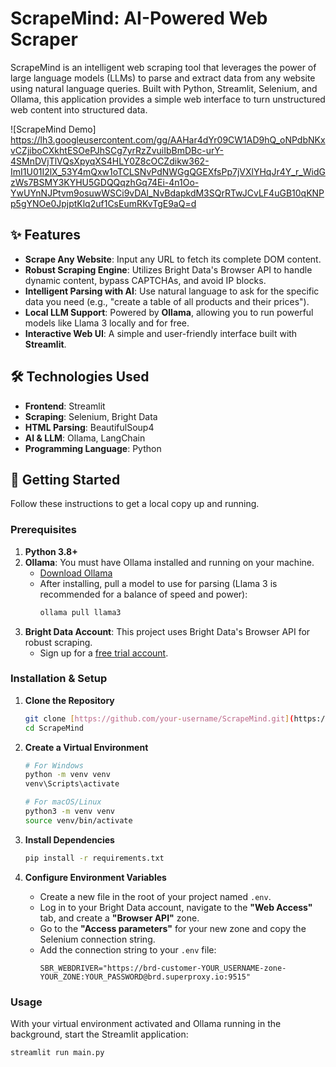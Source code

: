 # ScrapeMind: AI-Powered Web Scraper

ScrapeMind is an intelligent web scraping tool that leverages the power of large language models (LLMs) to parse and extract data from any website using natural language queries. Built with Python, Streamlit, Selenium, and Ollama, this application provides a simple web interface to turn unstructured web content into structured data.

![ScrapeMind Demo] https://lh3.googleusercontent.com/gg/AAHar4dYr09CW1AD9hQ_oNPdbNKxvCZjiboCXkhtESOePJhSCg7yrRzZvuiIbBmDBc-urY-4SMnDVjTlVQsXpyqXS4HLY0Z8cOCZdikw362-ImI1U01I2lX_53Y4mQxw1oTCLSNvPdNWGgQGEXfsPp7jVXlYHqJr4Y_r_WidGzWs7BSMY3KYHU5GDQQqzhGq74Ei-4n1Oo-YwUYnNJPtvm9osuwWSCi9vDAl_NvBdapkdM3SQrRTwJCvLF4uGB10qKNPp5gYNOe0JpjptKlq2uf1CsEumRKvTgE9aQ=d
## ✨ Features

-   **Scrape Any Website**: Input any URL to fetch its complete DOM content.
-   **Robust Scraping Engine**: Utilizes Bright Data's Browser API to handle dynamic content, bypass CAPTCHAs, and avoid IP blocks.
-   **Intelligent Parsing with AI**: Use natural language to ask for the specific data you need (e.g., "create a table of all products and their prices").
-   **Local LLM Support**: Powered by **Ollama**, allowing you to run powerful models like Llama 3 locally and for free.
-   **Interactive Web UI**: A simple and user-friendly interface built with **Streamlit**.

## 🛠️ Technologies Used

-   **Frontend**: Streamlit
-   **Scraping**: Selenium, Bright Data
-   **HTML Parsing**: BeautifulSoup4
-   **AI & LLM**: Ollama, LangChain
-   **Programming Language**: Python

## 🚀 Getting Started

Follow these instructions to get a local copy up and running.

### Prerequisites

1.  **Python 3.8+**
2.  **Ollama**: You must have Ollama installed and running on your machine.
    -   [Download Ollama](https://ollama.com/)
    -   After installing, pull a model to use for parsing (Llama 3 is recommended for a balance of speed and power):
        ```bash
        ollama pull llama3
        ```
3.  **Bright Data Account**: This project uses Bright Data's Browser API for robust scraping.
    -   Sign up for a [free trial account](https://brightdata.com/).

### Installation & Setup

1.  **Clone the Repository**
    ```bash
    git clone [https://github.com/your-username/ScrapeMind.git](https://github.com/your-username/ScrapeMind.git)
    cd ScrapeMind
    ```

2.  **Create a Virtual Environment**
    ```bash
    # For Windows
    python -m venv venv
    venv\Scripts\activate

    # For macOS/Linux
    python3 -m venv venv
    source venv/bin/activate
    ```

3.  **Install Dependencies**
    ```bash
    pip install -r requirements.txt
    ```

4.  **Configure Environment Variables**
    -   Create a new file in the root of your project named `.env`.
    -   Log in to your Bright Data account, navigate to the **"Web Access"** tab, and create a **"Browser API"** zone.
    -   Go to the **"Access parameters"** for your new zone and copy the Selenium connection string.
    -   Add the connection string to your `.env` file:
        ```env
        SBR_WEBDRIVER="https://brd-customer-YOUR_USERNAME-zone-YOUR_ZONE:YOUR_PASSWORD@brd.superproxy.io:9515"
        ```

### Usage

With your virtual environment activated and Ollama running in the background, start the Streamlit application:

```bash
streamlit run main.py
